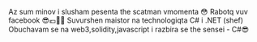 Az sum minov i slusham pesenta the scatman vmomenta 😳
Rabotq vuv facebook 😎💶👨‍💻
Suvurshen maistor na technologiqta C# i .NET (shef)
Obuchavam se na web3,solidity,javascript i razbira se the sensei - C#😎
